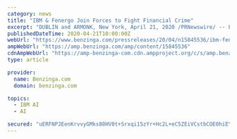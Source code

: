 ```yaml
---
category: news
title: "IBM & Fenergo Join Forces to Fight Financial Crime"
excerpt: "DUBLIN and ARMONK, New York, April 21, 2020 /PRNewswire/ -- Fenergo, the leading provider of digital transformation, customer journey and client lifecycle management"
publishedDateTime: 2020-04-21T10:00:00Z
webUrl: "https://www.benzinga.com/pressreleases/20/04/n15845536/ibm-fenergo-join-forces-to-fight-financial-crime"
ampWebUrl: "https://amp.benzinga.com/amp/content/15845536"
cdnAmpWebUrl: "https://amp-benzinga-com.cdn.ampproject.org/c/s/amp.benzinga.com/amp/content/15845536"
type: article

provider:
  name: Benzinga.com
  domain: benzinga.com

topics:
  - IBM AI
  - AI

secured: "uERFNPJEenKrvvyGMks88HV0t+Srxqi15zYr+Hc2L+eC5ZEiVCstbCOE0hiEYz06W7xhWYMMQLhTURcRY0qawgD0y+4uW7hDGNT30wbkZQXbMoh2IwBOmxBnmLWrSgNYlsDID73/tO+sHLOMTG0geQOEkM7IGzglYdmnk2ZIm7GPpe2ukCTFkDl0oruSszhJ5uVuamR6gC6PVChVF0eNWxR/DyFwB3R+cLWzqdTYDHC2Pn2Unr6Z6EGrM5xc8xSIeIv1fJhmVJBaemX0+EY2ECgkDTl/Ky6YD9ukJsMDhKlJAVmVy020u5E1X2F/BVzV;6/2GuEGVVtLX1iSa0z0gvQ=="
---
```


